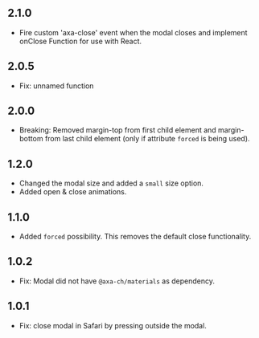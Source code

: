 ## 2.1.0
- Fire custom 'axa-close' event when the modal closes and implement onClose Function for use with React.

## 2.0.5

- Fix: unnamed function

## 2.0.0

- Breaking: Removed margin-top from first child element and margin-bottom from last child element (only if attribute `forced` is being used).

## 1.2.0

- Changed the modal size and added a `small` size option.
- Added open & close animations.

## 1.1.0

- Added `forced` possibility. This removes the default close functionality.

## 1.0.2

- Fix: Modal did not have `@axa-ch/materials` as dependency.

## 1.0.1

- Fix: close modal in Safari by pressing outside the modal.


